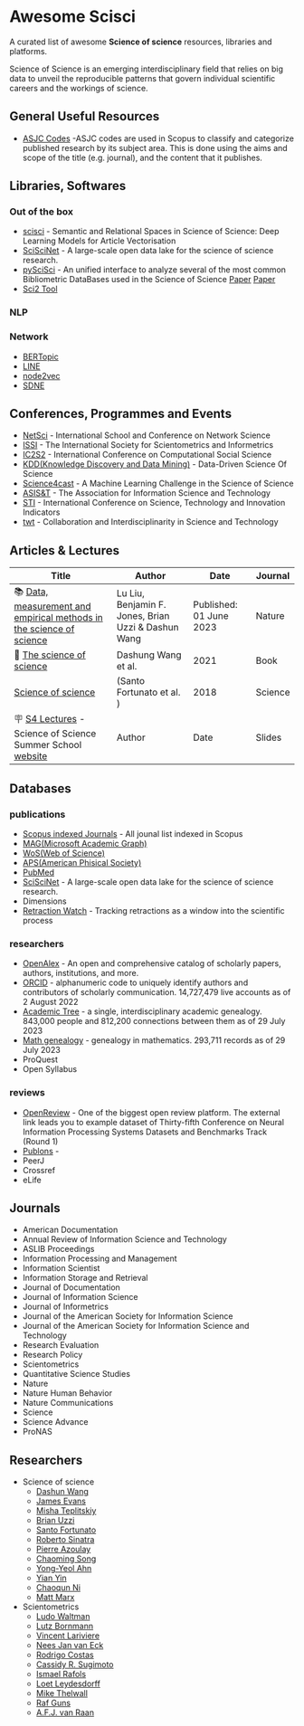 # Awesome Scisci
A curated list of awesome **Science of science** resources, libraries and platforms.

Science of Science is an emerging interdisciplinary field that relies on big data to unveil the reproducible patterns that govern individual scientific careers and the workings of science.

## General Useful Resources
- [ASJC Codes](https://support.qs.com/hc/en-gb/articles/4406036892562-All-Science-Journal-Classifications-ASJC-Codes) -ASJC codes are used in Scopus to classify and categorize published research by its subject area. This is done using the aims and scope of the title (e.g. journal), and the content that it publishes.

## Libraries, Softwares
### Out of the box
- [scisci](https://github.com/DiegoKoz/scisci) - Semantic and Relational Spaces in Science of Science: Deep Learning Models for Article Vectorisation
- [SciSciNet](https://github.com/kellogg-cssi/SciSciNet) - A large-scale open data lake for the science of science research.
- [pySciSci](https://github.com/SciSciCollective/pyscisci) - An unified interface to analyze several of the most common Bibliometric DataBases used in the Science of Science
[Paper](https://www.nature.com/articles/s41597-023-02198-9)
[Paper](https://direct.mit.edu/qss/article/doi/10.1162/qss_a_00260/115875/Reproducible-Science-of-Science-at-scale-pySciSci)
- [Sci2 Tool](https://sci2.cns.iu.edu/user/documentation.php)


### NLP


### Network
- [BERTopic]()
- [LINE]()
- [node2vec]()
- [SDNE]()


## Conferences, Programmes and Events
- [NetSci](https://netsci2023.wixsite.com/netsci2023/program) - International School and Conference on Network Science
- [ISSI](https://www.issi-society.org/conferences/) - The International Society for Scientometrics and Informetrics
- [IC2S2](https://www.ic2s2.org/) - International Conference on Computational Social Science
- [KDD(Knowledge Discovery and Data Mining)](https://kdd.org/) - Data-Driven Science Of Science
- [Science4cast](https://www.iarai.ac.at/science4cast/) - A Machine Learning Challenge in the Science of Science
- [ASIS&T](https://www.asist.org/) - The Association for Information Science and Technology
- [STI](https://www.sti2023.org/) - International Conference on Science, Technology and Innovation Indicators
- [twt](https://grk2696.de/?page_id=349) - Collaboration and Interdisciplinarity in Science and Technology


## Articles & Lectures
| Title | Author | Date | Journal | 
| ---- | ---- | ---- | ---- |
| 📚 [Data, measurement and empirical methods in the science of science](https://www.nature.com/articles/s41562-023-01562-4) | Lu Liu, Benjamin F. Jones, Brian Uzzi & Dashun Wang | Published: 01 June 2023 | Nature |
| 📕 [The science of science](https://www.dashunwang.com/book/the-science-of-science) | Dashung Wang et al. |  2021 | Book | 
| [Science of science](https://www.science.org/doi/10.1126/science.aao0185) | (Santo Fortunato et al. ) | 2018 | Science | 
| 🪧 [S4 Lectures](https://github.com/SciSciSummerSchool/s4_lectures) - Science of Science Summer School [website](https://s4.scienceofscience.org/) | Author | Date | Slides | 
  
## Databases
### publications
- [Scopus indexed Journals](https://www.scopus.com/sources.uri?zone=TopNavBar&origin=searchbasic) - All jounal list indexed in Scopus
- [MAG(Microsoft Academic Graph)](https://docs.microsoft.com/en-us/academic-services/graph/)
- [WoS(Web of Science)](https://clarivate.com/webofsciencegroup/solutions/web-of-science/)
- [APS(American Phisical Society)](https://journals.aps.org/datasets)
- [PubMed](https://www.nlm.nih.gov/databases/download/pubmed_medline.html)
- [SciSciNet](https://github.com/kellogg-cssi/SciSciNet) - A large-scale open data lake for the science of science research.
- Dimensions
- [Retraction Watch](https://retractionwatch.com) - Tracking retractions as a window into the scientific process

### researchers
- [OpenAlex](https://openalex.org/) - An open and comprehensive catalog of scholarly papers, authors, institutions, and more.
- [ORCID](https://orcid.figshare.com/articles/dataset/ORCID_Public_Data_File_2022/21220892/6?file=37635374) - alphanumeric code to uniquely identify authors and contributors of scholarly communication. 14,727,479 live accounts as of 2 August 2022
- [Academic Tree](https://academictree.org/) - a single, interdisciplinary academic genealogy. 843,000 people and 812,200 connections between them as of 29 July 2023
- [Math genealogy](https://www.genealogy.math.ndsu.nodak.edu/) - genealogy in mathematics. 293,711 records as of 29 July 2023
- ProQuest
- Open Syllabus

### reviews
- [OpenReview](https://openreview.net/group?id=NeurIPS.cc/2021/Track/Datasets_and_Benchmarks/Round1) - One of the biggest open review platform. The external  link leads you to example dataset of Thirty-fifth Conference on Neural Information Processing Systems Datasets and Benchmarks Track (Round 1)
- [Publons](https://publons.com/) - 
- PeerJ
- Crossref
- eLife

## Journals
- American Documentation
- Annual Review of Information Science and Technology
- ASLIB Proceedings
- Information Processing and Management
- Information Scientist
- Information Storage and Retrieval
- Journal of Documentation
- Journal of Information Science
- Journal of Informetrics
- Journal of the American Society for Information Science
- Journal of the American Society for Information Science and Technology
- Research Evaluation
- Research Policy
- Scientometrics
- Quantitative Science Studies
- Nature
- Nature Human Behavior
- Nature Communications
- Science
- Science Advance
- ProNAS

## Researchers
- Science of science
  - [Dashun Wang](https://scholar.google.com/citations?user=uQJAkBoAAAAJ&hl=ja)
  - [James Evans](https://scholar.google.com/citations?user=kV4N4zoAAAAJ&hl=en)
  - [Misha Teplitskiy](https://scholar.google.com/citations?user=DzSXZd9yYy8C&hl=en)
  - [Brian Uzzi](https://scholar.google.com/citations?user=uGJ_6aQAAAAJ&hl=en)
  - [Santo Fortunato](https://scholar.google.com/citations?user=NDrCCokAAAAJ&hl=en)
  - [Roberto Sinatra](https://scholar.google.com/citations?user=PL8nGh4AAAAJ&hl=en)
  - [Pierre Azoulay](https://scholar.google.com/citations?user=9aHwwswAAAAJ&hl=ja)
  - [Chaoming Song](https://scholar.google.com/citations?user=YqpNyFUAAAAJ&hl=ja)
  - [Yong-Yeol Ahn](https://scholar.google.com/citations?user=US7OSNgAAAAJ&hl=en)
  - [Yian Yin](https://scholar.google.com/citations?user=CkoqBpwAAAAJ&hl=en)
  - [Chaoqun Ni](https://scholar.google.com/citations?user=aSuMS0oAAAAJ&hl=ja)
  - [Matt Marx](https://scholar.google.com/citations?user=rXhhLccAAAAJ&hl=ja)
- Scientometrics
  - [Ludo Waltman](https://scholar.google.com/citations?user=UbPa8qgAAAAJ&hl=ja)
  - [Lutz Bornmann](https://scholar.google.com/citations?user=-XinoL8AAAAJ&hl=ja)
  - [Vincent Lariviere](https://scholar.google.com/citations?user=UvfK8IUAAAAJ&hl=ja)
  - [Nees Jan van Eck](https://scholar.google.com/citations?user=ksTAMO0AAAAJ&hl=en)
  - [Rodrigo Costas](https://scholar.google.com/citations?user=6dUTpTYAAAAJ&hl=ja)
  - [Cassidy R. Sugimoto](https://scholar.google.com/citations?user=AjKdHVMAAAAJ&hl=ja)
  - [Ismael Rafols](https://scholar.google.com/citations?user=puqLKfsAAAAJ&hl=en)
  - [Loet Leydesdorff](https://scholar.google.com/citations?user=ych9gNYAAAAJ&hl=en)
  - [Mike Thelwall](https://scholar.google.ca/citations?user=8jCKL1sAAAAJ&hl=en)
  - [Raf Guns](https://scholar.google.com/citations?user=NeSFF60AAAAJ&hl=ja)
  - [A.F.J. van Raan](https://scholar.google.com/citations?user=G-2AKcgAAAAJ&hl=en)
